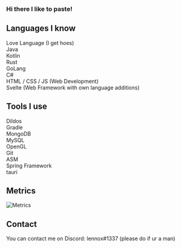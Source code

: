 ### Hi there I like to paste!

## Languages I know
Love Language (I get hoes)<br>
Java<br>
Kotlin<br>
Rust<br>
GoLang<br>
C#<br>
HTML / CSS / JS (Web Development)<br>
Svelte (Web Framework with own language additions)<br>

## Tools I use
Dildos<br>
Gradle<br>
MongoDB<br>
MySQL<br>
OpenGL<br>
Git<br>
ASM<br>
Spring Framework<br>
tauri<br>

## Metrics

![Metrics](https://metrics.lecoq.io/officialLennox)

## Contact
You can contact me on Discord: lennox#1337 (please do if ur a man)
